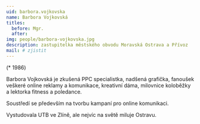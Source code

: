 ```yaml
---
uid: barbora.vojkovska
name: Barbora Vojkovská
titles:
  before: Mgr. 
  after: 
img: people/barbora-vojkovska.jpg
description: zastupitelka městského obvodu Moravská Ostrava a Přívoz 
mail: # zjistit
---
```


(* 1986)

Barbora Vojkovská je zkušená PPC specialistka, nadšená grafička, fanoušek veškeré online reklamy a komunikace, kreativní dáma, milovnice koloběžky a lektorka fitness a poledance.

Soustředí se především na tvorbu kampaní pro online komunikaci.

Vystudovala UTB ve Zlíně, ale nejvíc na světě miluje Ostravu.
